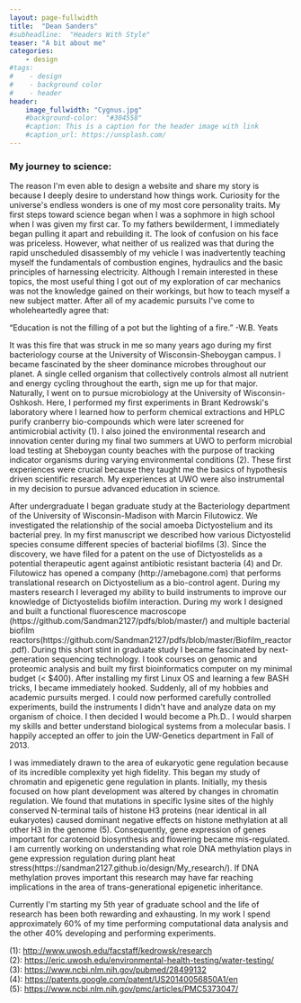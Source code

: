 ```yaml
---
layout: page-fullwidth
title:  "Dean Sanders"
#subheadline:  "Headers With Style"
teaser: "A bit about me"
categories:
    - design
#tags:
#    - design
#    - background color
#    - header
header:
    image_fullwidth: "Cygnus.jpg"
    #background-color:  "#304558"
    #caption: This is a caption for the header image with link
    #caption_url: https://unsplash.com/
---
```

<h3>My journey to science:</h3>

<p>The reason I'm even able to design a website and share my story is because I deeply desire to understand how things work. Curiosity for the universe's endless wonders is one of my most core personality traits. My first steps toward science began when I was a sophmore in high school when I was given my first car. To my fathers bewilderment, I immediately began pulling it apart and rebuilding it. The look of confusion on his face was priceless. However, what neither of us realized was that during the rapid unscheduled disassembly of my vehicle I was inadvertently teaching myself the fundamentals of combustion engines, hydraulics and the basic principles of harnessing electricity. Although I remain interested in these topics, the most useful thing I got out of my exploration of car mechanics was not the knowledge gained on their workings, but how to teach myself a new subject matter. After all of my academic pursuits I've come to wholeheartedly agree that:</p>

“Education is not the filling of a pot but the lighting of a fire.” -W.B. Yeats
<br />
<p>It was this fire that was struck in me so many years ago during my first bacteriology course at the University of Wisconsin-Sheboygan campus. I became fascinated by the sheer dominance microbes throughout our planet. A single celled organism that collectively controls almost all nutrient and energy cycling throughout the earth, sign me up for that major. Naturally, I went on to pursue microbiology at the University of Wisconsin-Oshkosh. Here, I performed my first experiments in Brant Kedrowski's laboratory where I learned how to perform chemical extractions and HPLC purify cranberry bio-compounds which were later screened for antimicrobial activity (1). I also joined the environmental research and innovation center during my final two summers at UWO to perform microbial load testing at Sheboygan county beaches with the purpose of tracking indicator organisms during varying environmental conditions (2). These first experiences were crucial because they taught me the basics of hypothesis driven scientific research. My experiences at UWO were also instrumental in my decision to pursue advanced education in science.</p>

<p>After undergraduate I began graduate study at the Bacteriology department of the University of Wisconsin-Madison with Marcin Filutowicz. We investigated the relationship of the social amoeba Dictyostelium and its bacterial prey. In my first manuscript we described how various Dictyostelid species consume different species of bacterial biofilms (3). Since the discovery, we have filed for a patent on the use of Dictyostelids as a potential therapeutic agent against antibiotic resistant bacteria (4) and Dr. Filutowicz has opened a company (http://amebagone.com) that performs translational research on Dictyostelium as a bio-control agent. During my masters research I leveraged my ability to build instruments to improve our knowledge of Dictyostelids biofilm interaction. During my work I designed and built a functional fluorescence macroscope (https://github.com/Sandman2127/pdfs/blob/master/) and multiple bacterial biofilm reactors(https://github.com/Sandman2127/pdfs/blob/master/Biofilm_reactor.pdf). During this short stint in graduate study I became fascinated by next-generation sequencing technology. I took courses on genomic and proteomic analysis and built my first bioinformatics computer on my minimal budget (< $400). After installing my first Linux OS and learning a few BASH tricks, I became immediately hooked. Suddenly, all of my hobbies and academic pursuits merged. I could now performed carefully controlled experiments, build the instruments I didn't have and analyze data on my organism of choice. I then decided I would become a Ph.D.. I would sharpen my skills and better understand biological systems from a molecular basis. I happily accepted an offer to join the UW-Genetics department in Fall of 2013.</p>

<p>I was immediately drawn to the area of eukaryotic gene regulation because of its incredible complexity yet high fidelity. This began my study of chromatin and epigenetic gene regulation in plants. Initially, my thesis focused on how plant development was altered by changes in chromatin regulation. We found that mutations in specific lysine sites of the highly conserved N-terminal tails of histone H3 proteins (near identical in all eukaryotes) caused dominant negative effects on histone methylation at all other H3 in the genome (5). Consequently, gene expression of genes important for carotenoid biosynthesis and flowering became mis-regulated. I am currently working on understanding what role DNA methylation plays in gene expression regulation during plant heat stress(https://sandman2127.github.io/design/My_research/). If DNA methylation proves important this research may have far reaching implications in the area of trans-generational epigenetic inheritance.</p>

<p>Currently I'm starting my 5th year of graduate school and the life of research has been both rewarding and exhausting. In my work I spend approximately 60% of my time performing computational data analysis and the other 40% developing and performing experiments.</p>  


(1): http://www.uwosh.edu/facstaff/kedrowsk/research <br />
(2): https://eric.uwosh.edu/environmental-health-testing/water-testing/ <br />
(3): https://www.ncbi.nlm.nih.gov/pubmed/28499132 <br />
(4): https://patents.google.com/patent/US20140056850A1/en <br />
(5): https://www.ncbi.nlm.nih.gov/pmc/articles/PMC5373047/ <br />
